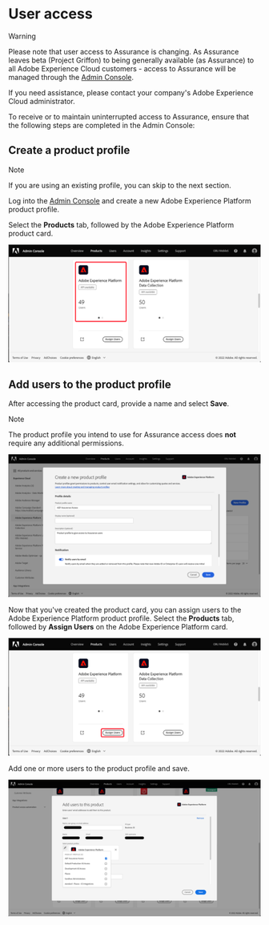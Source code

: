 # User access

>[!WARNING]
>
>Please note that user access to Assurance is changing. As Assurance leaves beta (Project Griffon) to being generally available (as Assurance) to all Adobe Experience Cloud customers - access to Assurance will be managed through the [Admin Console](https://helpx.adobe.com/enterprise/using/admin-console.html).
>
>If you need assistance, please contact your company's Adobe Experience Cloud administrator.

To receive or to maintain uninterrupted access to Assurance, ensure that the following steps are completed in the Admin Console:

## Create a product profile

>[!NOTE]
>
>If you are using an existing profile, you can skip to the next section.

Log into the [Admin Console](https://adminconsole.adobe.com/) and create a new Adobe Experience Platform product profile. 

Select the **Products** tab, followed by the Adobe Experience Platform product card.

![Adobe Experience Platform Assurance analytics view](./images/get-access/analytics-view.png)

## Add users to the product profile

After accessing the product card, provide a name and select **Save**.

>[!NOTE]
>
>The product profile you intend to use for Assurance access does **not** require any additional permissions.

![Adobe Experience Platform product profile](./images/get-access/product-profile.png)

Now that you've created the product card, you can assign users to the Adobe Experience Platform product profile. Select the **Products** tab, followed by **Assign Users** on the Adobe Experience Platform card.

![Assigning users to product profile](./images/get-access/assign-users.png)

Add one or more users to the product profile and save.

![Adding users to product profile](./images/get-access/add-users.png)
